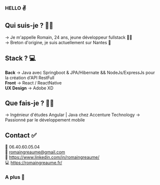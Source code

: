 ### HELLO ✌️ 

## Qui suis-je ? 🤷‍♂️

→ Je m'appelle Romain, 24 ans, jeune développeur fullstack 👨‍💻<br>
→ Breton d'origine, je suis actuellement sur Nantes 📍

## Stack ? 💻

**Back** → Java avec Springboot & JPA/Hibernate && NodeJs/ExpressJs pour la création d'API RestFull<br>
**Front** → React / ReactNative <br>
**UX Design** → Adobe XD <br>

## Que fais-je ? 👨‍💻

→ Ingénieur d'études Angular | Java chez Accenture Technology 
→ Passionné par le développement mobile

## Contact ✅

📱 06.40.60.05.04<br>
📩 romaingreaume@gmail.com<br>
🔵 https://www.linkedin.com/in/romaingreaume/<br>
💻 https://romaingreaume.fr/

### A plus 👋
